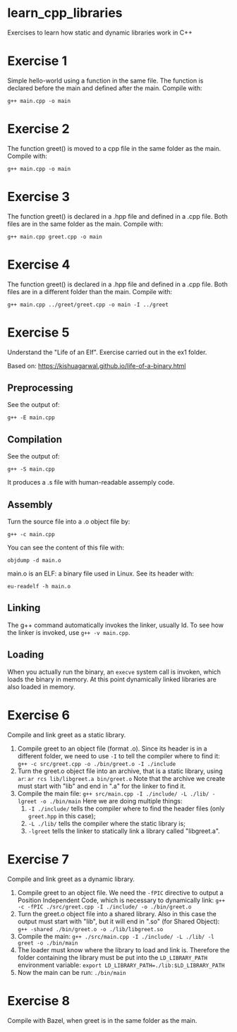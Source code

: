 # learn_cpp_libraries
Exercises to learn how static and dynamic libraries work in C++

# Exercise 1
Simple hello-world using a function in the same file.
The function is declared before the main and defined after the main.
Compile with:
```
g++ main.cpp -o main
```

# Exercise 2
The function greet() is moved to a cpp file in the same folder as the main.
Compile with:
```
g++ main.cpp -o main
```

# Exercise 3
The function greet() is declared in a .hpp file and defined in a .cpp file.
Both files are in the same folder as the main.
Compile with:
```
g++ main.cpp greet.cpp -o main
```

# Exercise 4
The function greet() is declared in a .hpp file and defined in a .cpp file.
Both files are in a different folder than the main.
Compile with:
```
g++ main.cpp ../greet/greet.cpp -o main -I ../greet
```

# Exercise 5
Understand the "Life of an Elf". Exercise carried out in the ex1 folder.

Based on: https://kishuagarwal.github.io/life-of-a-binary.html

## Preprocessing
See the output of:
```
g++ -E main.cpp
```

## Compilation
See the output of:
```
g++ -S main.cpp
```
It produces a .s file with human-readable assemply code.

## Assembly
Turn the source file into a .o object file by:
```
g++ -c main.cpp
```
You can see the content of this file with:
```
objdump -d main.o
```
main.o is an ELF: a binary file used in Linux. See its header with:
```
eu-readelf -h main.o
```

## Linking
The g++ command automatically invokes the linker, usually ld. To see how the linker is invoked, use `g++ -v main.cpp`.

## Loading
When you actually run the binary, an `execve` system call is invoken, which loads the binary in memory. At this point dynamically linked libraries are also loaded in memory.

# Exercise 6
Compile and link greet as a static library.

1. Compile greet to an object file (format .o). Since its header is in a different folder, we need to use `-I` to tell the compiler where to find it: `g++ -c src/greet.cpp -o ./bin/greet.o -I ./include`
1. Turn the greet.o object file into an archive, that is a static library, using `ar`: `ar rcs lib/libgreet.a bin/greet.o` Note that the archive we create must start with "lib" and end in ".a" for the linker to find it.
1. Compile the main file: `g++ src/main.cpp -I ./include/ -L ./lib/ -lgreet -o ./bin/main`
Here we are doing multiple things:
   1. `-I ./include/` tells the compiler where to find the header files (only `greet.hpp` in this case);
   1. `-L ./lib/` tells the compiler where the static library is;
   1. `-lgreet` tells the linker to statically link a library called "libgreet.a".

# Exercise 7
Compile and link greet as a dynamic library.

1. Compile greet to an object file. We need the `-fPIC` directive to output a Position Independent Code, which is necessary to dynamically link: `g++ -c -fPIC ./src/greet.cpp -I ./include/ -o ./bin/greet.o`
1. Turn the greet.o object file into a shared library. Also in this case the output must start with "lib", but it will end in ".so" (for Shared Object): `g++ -shared ./bin/greet.o -o ./lib/libgreet.so`
1. Compile the main: `g++ ./src/main.cpp -I ./include/ -L ./lib/ -l greet -o ./bin/main`
1. The loader must know where the library to load and link is. Therefore the folder containing the library must be put into the `LD_LIBRARY_PATH` environment variable: `export LD_LIBRARY_PATH=./lib:$LD_LIBRARY_PATH`
1. Now the main can be run: `./bin/main`

# Exercise 8
Compile with Bazel, when greet is in the same folder as the main.


